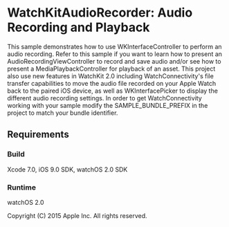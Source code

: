 # WatchKitAudioRecorder: Audio Recording and Playback

This sample demonstrates how to use WKInterfaceController to perform an audio recording. Refer to this sample if you want to learn how to present an AudioRecordingViewController to record and save audio and/or see how to present a MediaPlaybackController for playback of an asset. This project also use new features in WatchKit 2.0 including WatchConnectivity's file transfer capabilities to move the audio file recorded on your Apple Watch back to the paired iOS device, as well as WKInterfacePicker to display the different audio recording settings. In order to get WatchConnectivity working with your sample modify the SAMPLE_BUNDLE_PREFIX in the project to match your bundle identifier.


## Requirements

### Build

Xcode 7.0, iOS 9.0 SDK, watchOS 2.0 SDK

### Runtime

watchOS 2.0

Copyright (C) 2015 Apple Inc. All rights reserved.
